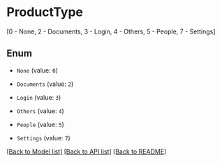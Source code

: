 # ProductType

[0 - None, 2 - Documents, 3 - Login, 4 - Others, 5 - People, 7 - Settings]

## Enum

* `None` (value: `0`)

* `Documents` (value: `2`)

* `Login` (value: `3`)

* `Others` (value: `4`)

* `People` (value: `5`)

* `Settings` (value: `7`)

[[Back to Model list]](../README.md#documentation-for-models) [[Back to API list]](../README.md#documentation-for-api-endpoints) [[Back to README]](../README.md)
